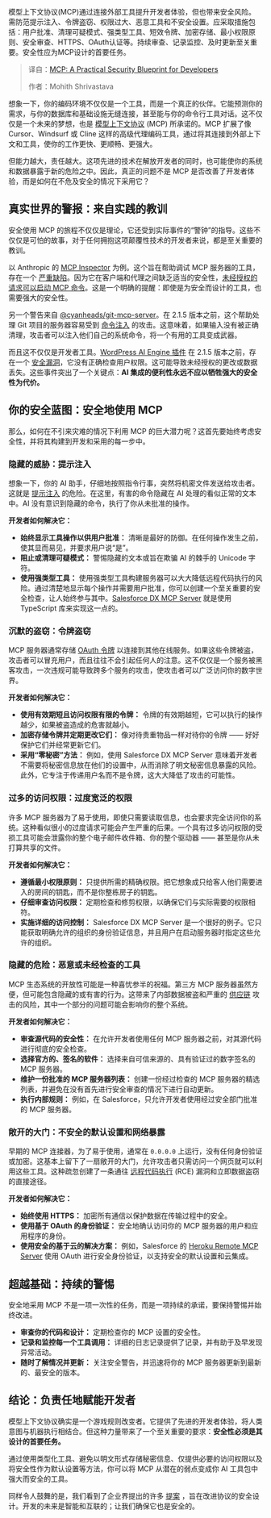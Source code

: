 <!--
title: MCP：开发人员的实用安全指南
cover: https://cdn.thenewstack.io/media/2025/07/aff5997d-mcp-developer-security-blueprint.jpg
summary: 模型上下文协议(MCP)通过连接外部工具提升开发者体验，但也带来安全风险。需防范提示注入、令牌盗窃、权限过大、恶意工具和不安全设置。应采取措施包括：用户批准、清理可疑模式、强类型工具、短效令牌、加密存储、最小权限原则、安全审查、HTTPS、OAuth认证等。持续审查、记录监控、及时更新至关重要。安全性应为MCP设计的首要任务。
-->

模型上下文协议(MCP)通过连接外部工具提升开发者体验，但也带来安全风险。需防范提示注入、令牌盗窃、权限过大、恶意工具和不安全设置。应采取措施包括：用户批准、清理可疑模式、强类型工具、短效令牌、加密存储、最小权限原则、安全审查、HTTPS、OAuth认证等。持续审查、记录监控、及时更新至关重要。安全性应为MCP设计的首要任务。

> 译自：[MCP: A Practical Security Blueprint for Developers](https://thenewstack.io/mcp-a-practical-security-blueprint-for-developers/)
> 
> 作者：Mohith Shrivastava

想象一下，你的编码环境不仅仅是一个工具，而是一个真正的伙伴。它能预测你的需求，与你的数据库和基础设施无缝连接，甚至能与你的命令行工具对话。这不仅仅是一个未来的梦想，也是 [模型上下文协议](https://thenewstack.io/model-context-protocol-a-primer-for-the-developers/) (MCP) 所承诺的。MCP 扩展了像 Cursor、Windsurf 或 Cline 这样的高级代理编码工具，通过将其连接到外部上下文和工具，使你的工作更快、更顺畅、更强大。

但能力越大，责任越大。这项先进的技术在解放开发者的同时，也可能使你的系统和数据暴露于新的危险之中。因此，真正的问题不是 MCP 是否改善了开发者体验，而是如何在不危及安全的情况下采用它？

## **真实世界的警报：来自实践的教训**

安全使用 MCP 的旅程不仅仅是理论，它还受到实际事件的“警钟”的指导。这些不仅仅是可怕的故事，对于任何拥抱这项颠覆性技术的开发者来说，都是至关重要的教训。

以 Anthropic 的 [MCP Inspector](https://github.com/modelcontextprotocol/inspector) 为例。这个旨在帮助调试 MCP 服务器的工具，存在一个 [严重缺陷](https://nvd.nist.gov/vuln/detail/CVE-2025-49596)。因为它在客户端和代理之间缺乏适当的安全性，[未经授权的请求可以启动 MCP 命令](https://thehackernews.com/2025/07/critical-vulnerability-in-anthropics.html)。这是一个明确的提醒：即使是为安全而设计的工具，也需要强大的安全性。

另一个警告来自 [@cyanheads/git-mcp-server](https://github.com/cyanheads/git-mcp-server)。在 2.1.5 版本之前，这个帮助处理 Git 项目的服务器容易受到 [命令注入](https://nvd.nist.gov/vuln/detail/CVE-2025-53107) 的攻击。这意味着，如果输入没有被正确清理，攻击者可以注入他们自己的系统命令，将一个有用的工具变成武器。

而且这不仅仅是开发者工具。[WordPress AI Engine 插件](https://wordpress.org/plugins/ai-engine/) 在 2.1.5 版本之前，存在一个 [安全漏洞](https://nvd.nist.gov/vuln/detail/CVE-2025-5071)，它没有正确检查用户权限。这可能导致未经授权的更改或数据丢失。这些事件突出了一个关键点：**AI 集成的便利性永远不应以牺牲强大的安全性为代价。**

## **你的安全蓝图：安全地使用 MCP**

那么，如何在不引来灾难的情况下利用 MCP 的巨大潜力呢？这首先要始终考虑安全性，并将其构建到开发和采用的每一步中。

### **隐藏的威胁：提示注入**

想象一下，你的 AI 助手，仔细地按照指令行事，突然将机密文件发送给攻击者。这就是 [提示注入](https://thenewstack.io/when-prompt-injections-attack-bing-and-ai-vulnerabilities/) 的危险。在这里，有害的命令隐藏在 AI 处理的看似正常的文本中。AI 没有意识到隐藏的命令，执行了你从未批准的操作。

**开发者如何解决它：**

* **始终显示工具操作以供用户批准：** 清晰是最好的防御。在任何操作发生之前，使其显而易见，并要求用户说“是”。
* **阻止或清理可疑模式：** 警惕隐藏的文本或旨在欺骗 AI 的棘手的 Unicode 字符。
* **使用强类型工具：** 使用强类型工具构建服务器可以大大降低远程代码执行的风险。通过清楚地显示每个操作并需要用户批准，你可以创建一个至关重要的安全检查，让人始终参与其中。[Salesforce DX MCP Server](https://github.com/salesforcecli/mcp) 就是使用 TypeScript 库来实现这一点的。

### **沉默的盗窃：令牌盗窃**

MCP 服务器通常存储 [OAuth 令牌](https://thenewstack.io/supply-chain-attacks-how-to-mitigate-oauth-token-theft/) 以连接到其他在线服务。如果这些令牌被盗，攻击者可以冒充用户，而且往往不会引起任何人的注意。这不仅仅是一个服务被黑客攻击，一次违规可能导致跨多个服务的攻击，使攻击者可以广泛访问你的数字世界。

**开发者如何解决它：**

* **使用有效期短且访问权限有限的令牌：** 令牌的有效期越短，它可以执行的操作越少，如果被盗造成的危害就越小。
* **加密存储令牌并定期更改它们：** 像对待贵重物品一样对待你的令牌 —— 好好保护它们并经常更新它们。
* **采用“零秘密”方法：** 例如，使用 Salesforce DX MCP Server 意味着开发者不需要将秘密信息放在他们的设置中，从而消除了明文秘密信息暴露的风险。此外，它专注于传递用户名而不是令牌，这大大降低了攻击的可能性。

### **过多的访问权限：过度宽泛的权限**

许多 MCP 服务器为了易于使用，即使只需要读取信息，也会要求完全访问你的系统。这种看似很小的过度请求可能会产生严重的后果。一个具有过多访问权限的受损工具可能会泄露你的整个电子邮件收件箱、你的整个驱动器 —— 甚至是你从未打算共享的文件。

**开发者如何解决它：**

* **遵循最小权限原则：** 只提供所需的精确权限。把它想象成只给客人他们需要进入的房间的钥匙，而不是你整栋房子的钥匙。
* **仔细审查访问权限：** 定期检查和修剪权限，以确保它们与实际需要的权限相符。
* **实施详细的访问控制：** Salesforce DX MCP Server 是一个很好的例子。它只能获取明确允许的组织的身份验证信息，并且用户在启动服务器时指定这些允许的组织。

### **隐藏的危险：恶意或未经检查的工具**

MCP 生态系统的开放性可能是一种喜忧参半的祝福。第三方 MCP 服务器虽然方便，但可能包含隐藏的或有害的行为。这带来了内部数据被盗和严重的 [供应链](https://www.cloudflare.com/learning/security/what-is-a-supply-chain-attack/) 攻击的风险，其中一个部分的问题可能会影响你的整个系统。

**开发者如何解决它：**

* **审查源代码的安全性：** 在允许开发者使用任何 MCP 服务器之前，对其源代码进行彻底的安全检查。
* **选择官方的、签名的软件：** 选择来自可信来源的、具有验证过的数字签名的 MCP 服务器。
* **维护一份批准的 MCP 服务器列表：** 创建一份经过检查的 MCP 服务器的精选列表，并避免在没有首先进行安全审查的情况下进行自动更新。
* **执行内部规则：** 例如，在 Salesforce，只允许开发者使用经过安全部门批准的 MCP 服务器。

### **敞开的大门：不安全的默认设置和网络暴露**

早期的 MCP 连接器，为了易于使用，通常在 `0.0.0.0` 上运行，没有任何身份验证或加密。这基本上留下了一扇敞开的大门，允许攻击者只需访问一个网页就可以利用这些工具。这种疏忽创建了一条通往 [远程代码执行](https://www.cloudflare.com/learning/security/what-is-remote-code-execution/) (RCE) 漏洞和立即数据盗窃的直接途径。

**开发者如何解决它：**

* **始终使用 HTTPS：** 加密所有通信以保护数据在传输过程中的安全。
* **使用基于 OAuth 的身份验证：** 安全地确认访问你的 MCP 服务器的用户和应用程序的身份。
* **使用安全的基于云的解决方案：** 例如，Salesforce 的 [Heroku Remote MCP Server](https://www.heroku.com/blog/heroku-remote-mcp-server/) 使用 OAuth 进行安全身份验证，以支持安全的默认设置和云集成。

## **超越基础：持续的警惕**

安全地采用 MCP 不是一项一次性的任务，而是一项持续的承诺，要保持警惕并始终改进。

* **审查你的代码和设计：** 定期检查你的 MCP 设置的安全性。
* **记录和监控每一个工具调用：** 详细的日志记录提供了记录，并有助于及早发现异常活动。
* **随时了解情况并更新：** 关注安全警告，并迅速将你的 MCP 服务器更新到最新的、最安全的版本。

## **结论：负责任地赋能开发者**

模型上下文协议确实是一个游戏规则改变者。它提供了先进的开发者体验，将人类意图与机器执行相结合。但这种力量带来了一个至关重要的要求：**安全性必须是其设计的首要任务。**

通过使用类型化工具、避免以明文形式存储秘密信息、仅提供必要的访问权限以及将安全性作为默认设置等方法，你可以将 MCP 从潜在的弱点变成你 AI 工具包中强大而安全的工具。

同样令人鼓舞的是，我们看到了企业界提出的许多 [提案](https://github.com/modelcontextprotocol/modelcontextprotocol/issues?q=is%3Aissue%20state%3Aopen%20security) ，旨在改进协议的安全设计。开发的未来是智能和互联的；让我们确保它也是安全的。